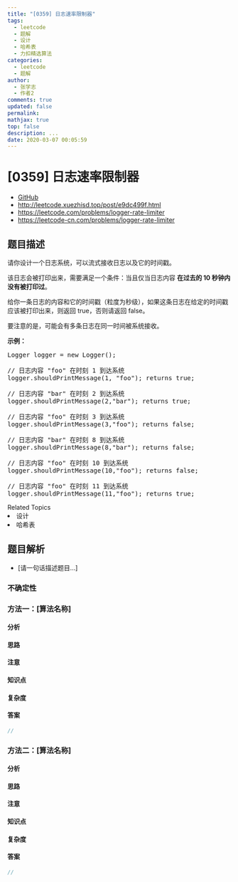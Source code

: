 ```yaml
---
title: "[0359] 日志速率限制器"
tags:
  - leetcode
  - 题解
  - 设计
  - 哈希表
  - 力扣精选算法
categories:
  - leetcode
  - 题解
author:
  - 张学志
  - 作者2
comments: true
updated: false
permalink:
mathjax: true
top: false
description: ...
date: 2020-03-07 00:05:59
---
```



# [0359] 日志速率限制器
* [GitHub](https://github.com/algoboy101/LeetCodeCrowdsource/tree/master/_posts/QA/%5B0359%5D%20%E6%97%A5%E5%BF%97%E9%80%9F%E7%8E%87%E9%99%90%E5%88%B6%E5%99%A8.md)
* http://leetcode.xuezhisd.top/post/e9dc499f.html
* https://leetcode.com/problems/logger-rate-limiter
* https://leetcode-cn.com/problems/logger-rate-limiter


## 题目描述

<p>请你设计一个日志系统，可以流式接收日志以及它的时间戳。</p>

<p>该日志会被打印出来，需要满足一个条件：当且仅当日志内容&nbsp;<strong>在过去的 10 秒钟内没有被打印过</strong>。</p>

<p>给你一条日志的内容和它的时间戳（粒度为秒级），如果这条日志在给定的时间戳应该被打印出来，则返回&nbsp;true，否则请返回&nbsp;false。</p>

<p>要注意的是，可能会有多条日志在同一时间被系统接收。</p>

<p><strong>示例：</strong></p>

<pre>Logger logger = new Logger();

// 日志内容 &quot;foo&quot; 在时刻 1 到达系统
logger.shouldPrintMessage(1, &quot;foo&quot;); returns true; 

// 日志内容 &quot;bar&quot; 在时刻 2 到达系统
logger.shouldPrintMessage(2,&quot;bar&quot;); returns true;

// 日志内容 &quot;foo&quot; 在时刻 3 到达系统
logger.shouldPrintMessage(3,&quot;foo&quot;); returns false;

// 日志内容 &quot;bar&quot; 在时刻 8 到达系统
logger.shouldPrintMessage(8,&quot;bar&quot;); returns false;

// 日志内容 &quot;foo&quot; 在时刻 10 到达系统
logger.shouldPrintMessage(10,&quot;foo&quot;); returns false;

// 日志内容 &quot;foo&quot; 在时刻 11 到达系统
logger.shouldPrintMessage(11,&quot;foo&quot;); returns true;
</pre>
<div><div>Related Topics</div><div><li>设计</li><li>哈希表</li></div></div>


## 题目解析
* [请一句话描述题目...]

### 不确定性


### 方法一：[算法名称]

#### 分析

#### 思路

#### 注意

#### 知识点

#### 复杂度

#### 答案

```cpp
//
```


### 方法二：[算法名称]

#### 分析

#### 思路

#### 注意

#### 知识点

#### 复杂度

#### 答案

```cpp
//
```


